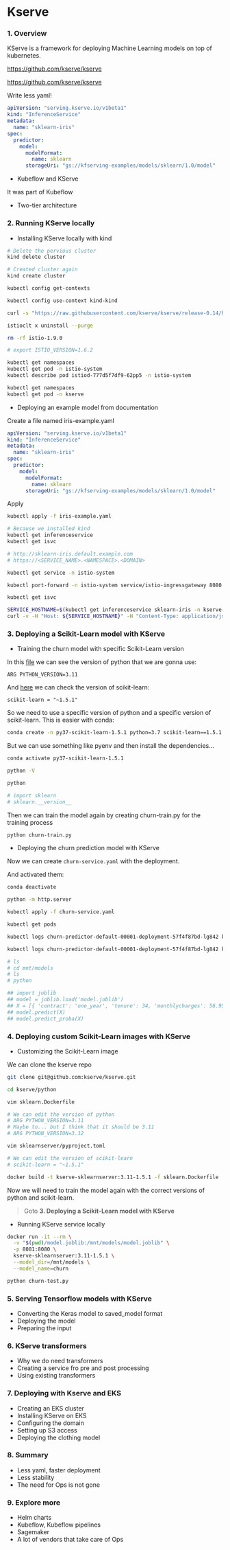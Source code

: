 # Kserve

### 1. Overview

KServe is a framework for deploying Machine Learning models on top of kubernetes.

https://github.com/kserve/kserve

https://github.com/kserve/kserve

Write less yaml!

```yaml
apiVersion: "serving.kserve.io/v1beta1"
kind: "InferenceService"
metadata:
  name: "sklearn-iris"
spec:
  predictor:
    model:
      modelFormat:
        name: sklearn
      storageUri: "gs://kfserving-examples/models/sklearn/1.0/model"
```

- Kubeflow and KServe

It was part of Kubeflow

- Two-tier architecture

### 2. Running KServe locally

- Installing KServe locally with kind

```bash
# Delete the pervious cluster
kind delete cluster

# Created cluster again
kind create cluster

kubectl config get-contexts

kubectl config use-context kind-kind

curl -s "https://raw.githubusercontent.com/kserve/kserve/release-0.14/hack/quick_install.sh" | bash

istioclt x uninstall --purge

rm -rf istio-1.9.0

# export ISTIO_VERSION=1.6.2

kubectl get namespaces
kubectl get pod -n istio-system
kubectl describe pod istiod-777d5f7df9-62pp5 -n istio-system

kubectl get namespaces
kubectl get pod -n kserve
```

- Deploying an example model from documentation

Create a file named iris-example.yaml

```yaml
apiVersion: "serving.kserve.io/v1beta1"
kind: "InferenceService"
metadata:
  name: "sklearn-iris"
spec:
  predictor:
    model:
      modelFormat:
        name: sklearn
      storageUri: "gs://kfserving-examples/models/sklearn/1.0/model"
```

Apply

```bash
kubectl apply -f iris-example.yaml

# Because we installed kind
kubectl get inferenceservice
kubectl get isvc

# http://sklearn-iris.default.example.com
# https://<SERVICE_NAME>.<NAMESPACE>.<DOMAIN>

kubectl get service -n istio-system

kubectl port-forward -n istio-system service/istio-ingressgateway 8080:80

kubectl get isvc

SERVICE_HOSTNAME=$(kubectl get inferenceservice sklearn-iris -n kserve-test -o jsonpath='{.status.url}' | cut -d "/" -f 3)
curl -v -H "Host: ${SERVICE_HOSTNAME}" -H "Content-Type: application/json" "http://${INGRESS_HOST}:${INGRESS_PORT}/v1/models/sklearn-iris:predict" -d @./iris-input.json
```

### 3. Deploying a Scikit-Learn model with KServe

- Training the churn model with specific Scikit-Learn version

In this [file](https://github.com/kserve/kserve/blob/master/python/sklearn.Dockerfile) we can see the version of python that we are gonna use:

```
ARG PYTHON_VERSION=3.11
```

And [here](https://github.com/kserve/kserve/blob/master/python/sklearnserver/pyproject.toml) we can check the version of scikit-learn:

```
scikit-learn = "~1.5.1"
```

So we need to use a specific version of python and a specific version of scikit-learn. This is easier with conda:

```bash
conda create -n py37-scikit-learn-1.5.1 python=3.7 scikit-learn==1.5.1 pandas joblib
```

But we can use something like pyenv and then install the dependencies...

```bash
conda activate py37-scikit-learn-1.5.1

python -V

python

# import sklearn
# sklearn.__version__
```

Then we can train the model again by creating churn-train.py for the training process

```bash
python churn-train.py
```

- Deploying the churn prediction model with KServe

Now we can create `churn-service.yaml` with the deployment.

And activated them:

```bash
conda deactivate

python -m http.server

kubectl apply -f churn-service.yaml

kubectl get pods

kubectl logs churn-predictor-default-00001-deployment-57f4f87bd-lg842 kserve-container | less

kubectl logs churn-predictor-default-00001-deployment-57f4f87bd-lg842 kserve-container -- bash

# ls
# cd mnt/models
# ls
# python

## import joblib
## model = joblib.load('model.joblib')
## X = [{ 'contract': 'one_year', 'tenure': 34, 'monthlycharges': 56.95}]
## model.predict(X)
## model.predict_proba(X)
```

### 4. Deploying custom Scikit-Learn images with KServe

- Customizing the Scikit-Learn image

We can clone the kserve repo

```bash
git clone git@github.com:kserve/kserve.git

cd kserve/python

vim sklearn.Dockerfile

# We can edit the version of python
# ARG PYTHON_VERSION=3.11
# Maybe to... but I think that it should be 3.11
# ARG PYTHON_VERSION=3.12

vim sklearnserver/pyproject.toml

# We can edit the version of scikit-learn
# scikit-learn = "~1.5.1"

docker build -t kserve-sklearnserver:3.11-1.5.1 -f sklearn.Dockerfile .
```

Now we will need to train the model again with the correct versions of python and scikit-learn.

> Goto **3. Deploying a Scikit-Learn model with KServe**

- Running KServe service locally

```bash
docker run -it --rm \
  -v "$(pwd)/model.joblib:/mnt/models/model.joblib" \
  -p 8081:8080 \
  kserve-sklearnserver:3.11-1.5.1 \
  --model_dir=/mnt/models \
  --model_name=churn

python churn-test.py
```

### 5. Serving Tensorflow models with KServe

- Converting the Keras model to saved_model format
- Deploying the model
- Preparing the input

### 6. KServe transformers

- Why we do need transformers
- Creating a service fro pre and post processing
- Using existing transformers

### 7. Deploying with Kserve and EKS

- Creating an EKS cluster
- Installing KServe on EKS
- Configuring the domain
- Setting up S3 access
- Deploying the clothing model

### 8. Summary

- Less yaml, faster deployment
- Less stability
- The need for Ops is not gone

### 9. Explore more

- Helm charts
- Kubeflow, Kubeflow pipelines
- Sagemaker
- A lot of vendors that take care of Ops
